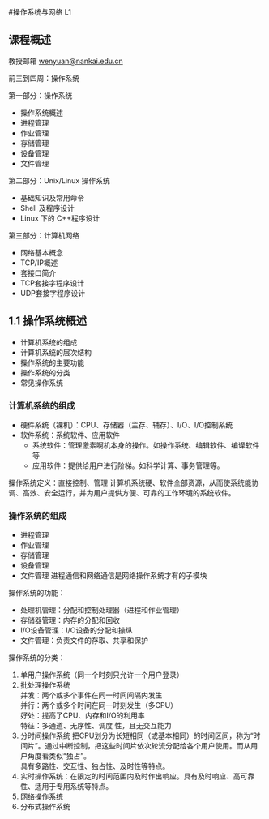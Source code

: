 #操作系统与网络 L1

## 课程概述

教授邮箱 <wenyuan@nankai.edu.cn>

前三到四周：操作系统

第一部分：操作系统

 - 操作系统概述
 - 进程管理
 - 作业管理
 - 存储管理
 - 设备管理
 - 文件管理

第二部分：Unix/Linux 操作系统

- 基础知识及常用命令
- Shell 及程序设计
- Linux 下的 C++程序设计

第三部分：计算机网络

- 网络基本概念
- TCP/IP概述
- 套接口简介
- TCP套接字程序设计
- UDP套接字程序设计


## 1.1 操作系统概述

- 计算机系统的组成
- 计算机系统的层次结构
- 操作系统的主要功能
- 操作系统的分类
- 常见操作系统

### 计算机系统的组成

- 硬件系统（裸机）：CPU、存储器（主存、辅存）、I/O、I/O控制系统
- 软件系统：系统软件、应用软件
	- 系统软件：管理激素啊机本身的操作。如操作系统、编辑软件、编译软件等
	- 应用软件：提供给用户进行阶梯。如科学计算、事务管理等。

操作系统定义：直接控制、管理
计算机系统硬、软件全部资源，从而使系统能协调、高效、安全运行，并为用户提供方便、可靠的工作环境的系统软件。

### 操作系统的组成

 - 进程管理
 - 作业管理
 - 存储管理
 - 设备管理
 - 文件管理
 进程通信和网络通信是网络操作系统才有的子模块
 
 操作系统的功能：
 
 - 处理机管理：分配和控制处理器（进程和作业管理）
 - 存储器管理：内存的分配和回收
 - I/O设备管理：I/O设备的分配和操纵
 - 文件管理：负责文件的存取、共享和保护

 
操作系统的分类：

1. 单用户操作系统（同一个时刻只允许一个用户登录）
2. 批处理操作系统  
	并发：两个或多个事件在同一时间间隔内发生  
	并行：两个或多个时间在同一时刻发生（多CPU）  
	好处：提高了CPU、内存和I/O的利用率  
	特征：多通道、无序性、调度  性，且无交互能力
3. 分时间操作系统
	把CPU划分为长短相同（或基本相同）的时间区间，称为“时间片”。通过中断控制，把这些时间片依次轮流分配给各个用户使用。而从用户角度看类似“独占”。  
	具有多路性、交互性、独占性、及时性等特点。  
4. 实时操作系统：在限定的时间范围内及时作出响应。具有及时响应、高可靠性、适用于专用系统等特点。
5. 网络操作系统
6. 分布式操作系统